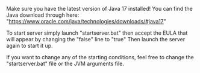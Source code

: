 Make sure you have the latest version of Java 17 installed!
You can find the Java download through here:
"https://www.oracle.com/java/technologies/downloads/#java17"

To start server simply launch "startserver.bat" then accept the EULA that will appear by changing the "false" line to "true"
Then launch the server again to start it up.

If you want to change any of the starting conditions, feel free to change the "startserver.bat" file or the JVM arguments file.
